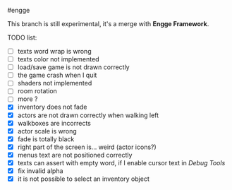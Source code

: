 #engge

This branch is still experimental, it's a merge with **Engge Framework**.

TODO list:
- [ ] texts word wrap is wrong
- [ ] texts color not implemented
- [ ] load/save game is not drawn correctly
- [ ] the game crash when I quit
- [ ] shaders not implemented
- [ ] room rotation
- [ ] more ?
- [x] inventory does not fade
- [x] actors are not drawn correctly when walking left
- [x] walkboxes are incorrects
- [x] actor scale is wrong
- [x] fade is totally black
- [x] right part of the screen is... weird (actor icons?)
- [x] menus text are not positioned correctly
- [x] texts can assert with empty word, if I enable cursor text in _Debug Tools_
- [x] fix invalid alpha
- [x] it is not possible to select an inventory object
